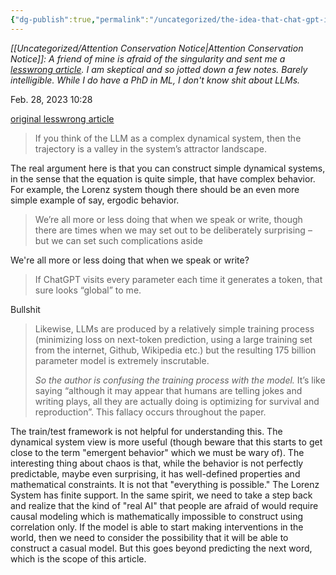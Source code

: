 ```yaml
---
{"dg-publish":true,"permalink":"/uncategorized/the-idea-that-chat-gpt-is-learning-a-causal-model-is-at-best-misleading/"}
---
```


*[[Uncategorized/Attention Conservation Notice\|Attention Conservation Notice]]: A friend of mine is afraid of the singularity and sent me a [lesswrong article](https://www.lesswrong.com/posts/sbaQv8zmRncpmLNKv/the-idea-that-chatgpt-is-simply-predicting-the-next-word-is). I am skeptical and so jotted down a few notes. Barely intelligible. While I do have a PhD in ML, I don't know shit about LLMs.*

Feb. 28, 2023 10:28

[original lesswrong article](https://www.lesswrong.com/posts/sbaQv8zmRncpmLNKv/the-idea-that-chatgpt-is-simply-predicting-the-next-word-is)

> If you think of the LLM as a complex dynamical system, then the trajectory is a valley in the system’s attractor landscape.

The real argument here is that you can construct simple dynamical systems, in the sense that the equation is quite simple, that have complex behavior. For example, the Lorenz system though there should be an even more simple example of say, ergodic behavior.

> We’re all more or less doing that when we speak or write, though there are times when we may set out to be deliberately surprising – but we can set such complications aside

We're all more or less doing that when we speak or write?

> If ChatGPT visits every parameter each time it generates a token, that sure looks “global” to me.

Bullshit

> Likewise, LLMs are produced by a relatively simple training process (minimizing loss on next-token prediction, using a large training set from the internet, Github, Wikipedia etc.) but the resulting 175 billion parameter model is extremely inscrutable.
> 
> _So the author is confusing the training process with the model._ It’s like saying “although it may appear that humans are telling jokes and writing plays, all they are actually doing is optimizing for survival and reproduction”. This fallacy occurs throughout the paper.

The train/test framework is not helpful for understanding this. The dynamical system view is more useful (though beware that this starts to get close to the term "emergent behavior" which we must be wary of). The interesting thing about chaos is that, while the behavior is not perfectly predictable, maybe even surprising, it has well-defined properties and mathematical constraints. It is not that "everything is possible." The Lorenz System has finite support. In the same spirit, we need to take a step back and realize that the kind of "real AI" that people are afraid of would require causal modeling which is mathematically impossible to construct using correlation only. If the model is able to start making interventions in the world, then we need to consider the possibility that it will be able to construct a casual model. But this goes beyond predicting the next word, which is the scope of this article.